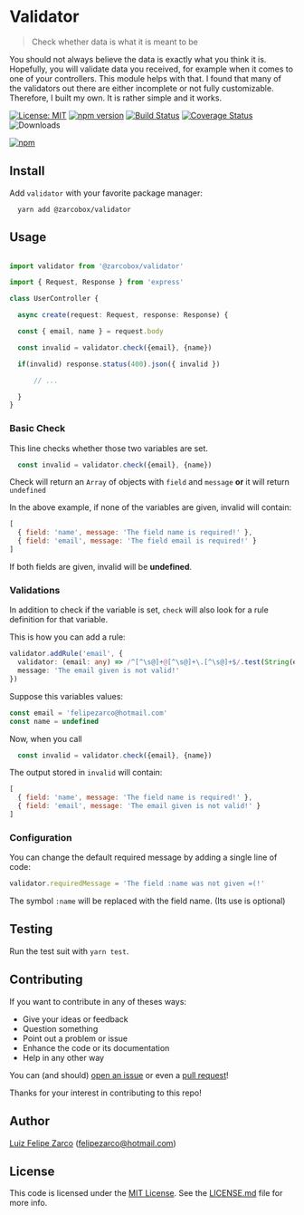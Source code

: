 # Validator

> Check whether data is what it is meant to be

You should not always believe the data is exactly what you think it is. Hopefully, you will validate data you received, for example when it comes to one of your controllers. This module helps with that. I found that many of the validators out there are either incomplete or not fully customizable. Therefore, I built my own. It is rather simple and it works.

[![License: MIT](https://img.shields.io/badge/License-MIT-blue.svg)](https://opensouvalidatore.org/licenses/MIT) [![npm version](https://badge.fury.io/js/%40zarcobox%2Fvalidator.svg)](https://badge.fury.io/js/%40zarcobox%2Fvalidator) [![Build Status](https://travis-ci.org/zarcobox/validator.svg?branch=master)](https://travis-ci.org/zarcobox/validator) [![Coverage Status](https://coveralls.io/repos/github/zarcobox/validator/badge.svg?branch=master)](https://coveralls.io/github/zarcobox/validator?branch=master)  ![Downloads](https://img.shields.io/npm/dw/validator)

[![npm](https://nodei.co/npm/@zarcobox/validator.png)](https://www.npmjs.com/package/@zarcobox/validator)

## Install

Add `validator` with your favorite package manager:

```
  yarn add @zarcobox/validator
```

## Usage
```typescript

import validator from '@zarcobox/validator'

import { Request, Response } from 'express'

class UserController {

  async create(request: Request, response: Response) {

  const { email, name } = request.body

  const invalid = validator.check({email}, {name})

  if(invalid) response.status(400).json({ invalid })

      // ...

  }
}

```
### Basic Check

This line checks whether those two variables are set.

```javascript
  const invalid = validator.check({email}, {name})
```

Check will return an `Array` of objects with `field` and `message` **or** it will return `undefined`

In the above example, if none of the variables are given, invalid will contain:

```javascript
[
  { field: 'name', message: 'The field name is required!' },
  { field: 'email', message: 'The field email is required!' }
]
```

If both fields are given, invalid will be **undefined**.

### Validations

In addition to check if the variable is set, `check` will also look for a rule definition for that variable.

This is how you can add a rule:

```typescript
validator.addRule('email', {
  validator: (email: any) => /^[^\s@]+@[^\s@]+\.[^\s@]+$/.test(String(email)), 
  message: 'The email given is not valid!'
})
```

Suppose this variables values:

```javascript
const email = 'felipezarco@hotmail.com'
const name = undefined
```

Now, when you call

```javascript
  const invalid = validator.check({email}, {name})
```

The output stored in `invalid` will contain:

```javascript
[
  { field: 'name', message: 'The field name is required!' },
  { field: 'email', message: 'The email given is not valid!' }
]
```

### Configuration

You can change the default required message by adding a single line of code:

```javascript
validator.requiredMessage = 'The field :name was not given =(!'
```

The symbol `:name` will be replaced with the field name. (Its use is optional)


## Testing

Run the test suit with `yarn test`.

## Contributing

If you want to contribute in any of theses ways:

- Give your ideas or feedback
- Question something
- Point out a problem or issue
- Enhance the code or its documentation
- Help in any other way

You can (and should) [open an issue](https://github.com/zarcobox/validator/issues/new) or even a [pull request](https://github.com/zarcobox/validator/compare)!

Thanks for your interest in contributing to this repo!

## Author

[Luiz Felipe Zarco](https://github.com/felipezarco) (felipezarco@hotmail.com)

## License

This code is licensed under the [MIT License](https://github.com/zarcobox/validator/blob/master/LICENSE.md). See the [LICENSE.md](https://github.com/zarcobox/validator/blob/master/LICENSE.md) file for more info.
